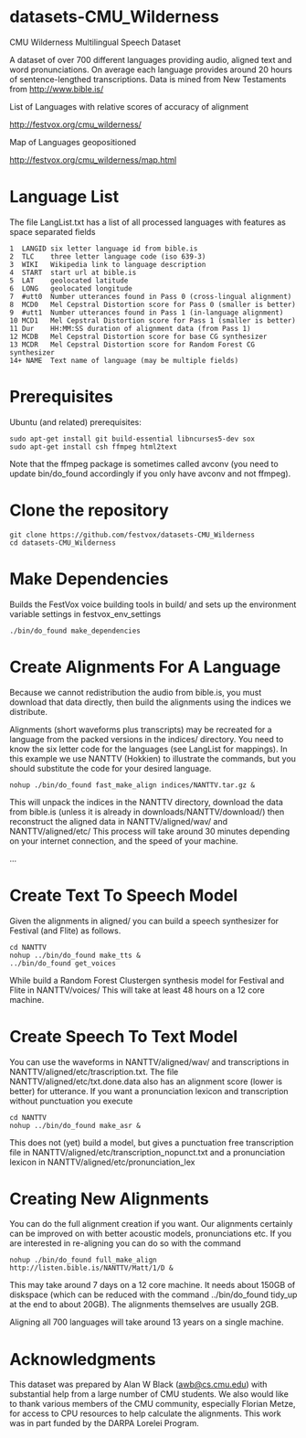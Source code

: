 # datasets-CMU_Wilderness
CMU Wilderness Multilingual Speech Dataset

A dataset of over 700 different languages providing audio, aligned
text and word pronunciations.  On average each language provides
around 20 hours of sentence-lengthed transcriptions.  Data is mined
from New Testaments from http://www.bible.is/

List of Languages with relative scores of accuracy of alignment

http://festvox.org/cmu_wilderness/

Map of Languages geopositioned

http://festvox.org/cmu_wilderness/map.html

# Language List

The file LangList.txt has a list of all processed languages with
features as space separated fields

    1  LANGID six letter language id from bible.is
    2  TLC    three letter language code (iso 639-3)
    3  WIKI   Wikipedia link to language description
    4  START  start url at bible.is
    5  LAT    geolocated latitude
    6  LONG   geolocated longitude
    7  #utt0  Number utterances found in Pass 0 (cross-lingual alignment)
    8  MCD0   Mel Cepstral Distortion score for Pass 0 (smaller is better)
    9  #utt1  Number utterances found in Pass 1 (in-language alignment)
    10 MCD1   Mel Cepstral Distortion score for Pass 1 (smaller is better)
    11 Dur    HH:MM:SS duration of alignment data (from Pass 1)
    12 MCDB   Mel Cepstral Distortion score for base CG synthesizer
    13 MCDR   Mel Cepstral Distortion score for Random Forest CG synthesizer
    14+ NAME  Text name of language (may be multiple fields)
    
# Prerequisites

Ubuntu (and related) prerequisites:

    sudo apt-get install git build-essential libncurses5-dev sox
    sudo apt-get install csh ffmpeg html2text

Note that the ffmpeg package is sometimes called avconv (you need
to update bin/do_found accordingly if you only have avconv and not
ffmpeg).

# Clone the repository

    git clone https://github.com/festvox/datasets-CMU_Wilderness
    cd datasets-CMU_Wilderness

# Make Dependencies

Builds the FestVox voice building tools in build/ and sets up the
environment variable settings in festvox_env_settings

    ./bin/do_found make_dependencies

# Create Alignments For A Language

Because we cannot redistribution the audio from bible.is, you must
download that data directly, then build the alignments using the
indices we distribute.

Alignments (short waveforms plus transcripts) may be recreated for
a language from the packed versions in the indices/ directory.  You
need to know the six letter code for the languages (see LangList for
mappings).  In this example we use NANTTV (Hokkien) to illustrate the
commands, but you should substitute the code for your desired language.

    nohup ./bin/do_found fast_make_align indices/NANTTV.tar.gz &

This will unpack the indices in the NANTTV directory, download the
data from bible.is (unless it is already in
downloads/NANTTV/download/) then reconstruct the aligned data in
NANTTV/aligned/wav/ and NANTTV/aligned/etc/ This process will take
around 30 minutes depending on your internet connection, and the
speed of your machine.

...

# Create Text To Speech Model

Given the alignments in aligned/ you can build a speech synthesizer
for Festival (and Flite) as follows.

    cd NANTTV
    nohup ../bin/do_found make_tts &
    ../bin/do_found get_voices

While build a Random Forest Clustergen synthesis model for Festival
and Flite in NANTTV/voices/ This will take at least 48 hours on a 12
core machine.

# Create Speech To Text Model

You can use the waveforms in NANTTV/aligned/wav/ and transcriptions in
NANTTV/aligned/etc/trascription.txt.  The file NANTTV/aligned/etc/txt.done.data
also has an alignment score (lower is better) for utterance.  If you want
a pronunciation lexicon and transcription without punctuation you execute

    cd NANTTV
    nohup ../bin/do_found make_asr &

This does not (yet) build a model, but gives a punctuation free transcription
file in NANTTV/aligned/etc/transcription_nopunct.txt and a pronunciation
lexicon in NANTTV/aligned/etc/pronunciation_lex

# Creating New Alignments

You can do the full alignment creation if you want.  Our alignments
certainly can be improved on with better acoustic models,
pronunciations etc.  If you are interested in re-aligning you can do so
with the command

    nohup ./bin/do_found full_make_align http://listen.bible.is/NANTTV/Matt/1/D &

This may take around 7 days on a 12 core machine.  It needs about 150GB of
diskspace (which can be reduced with the command ../bin/do_found tidy_up at the
end to about 20GB).  The alignments themselves are usually 2GB.

Aligning all 700 languages will take around 13 years on a single machine.

# Acknowledgments

This dataset was prepared by Alan W Black (awb@cs.cmu.edu) with substantial
help from a large number of CMU students.  We also would like to thank
various members of the CMU community, especially Florian Metze, for access
to CPU resources to help calculate the alignments.  This work was in part
funded by the DARPA Lorelei Program.







